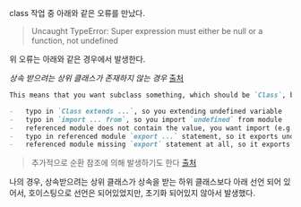 
class 작업 중 아래와 같은 오류를 만났다. 

> Uncaught TypeError: Super expression must either be null or a function, not undefined


위 오류는 아래와 같은 경우에서 발생한다.

_상속 받으려는 상위 클래스가 존재하지 않는 경우_ [출처](https://stackoverflow.com/questions/30116430/reactjs-giving-error-uncaught-typeerror-super-expression-must-either-be-null-or)

```markdown
This means that you want subclass something, which should be `Class`, but is `undefined`. The reasons might be:

-   typo in `Class extends ...`, so you extending undefined variable
-   typo in `import ... from`, so you import `undefined` from module
-   referenced module does not contain the value, you want import (e.g. obsolete module - case with React), so you importing non existing value (`undefined`)
-   typo in referenced module `export ...` statement, so it exports undefined variable
-   referenced module missing `export` statement at all, so it exports just `undefined`
```

> 추가적으로 순환 참조에 의해 발생하기도 한다 [출처](https://velog.io/@ooooorobo/Uncaught-TypeError-Super-expression-must-either-be-null-or-a-function)


나의 경우, 상속받으려는 상위 클래스가 상속을 받는 하위 클래스보다 아래 선언 되어 있어서, 호이스팅으로 선언은 되어있었지만, 초기화 되어있지 않아서 발생했다.